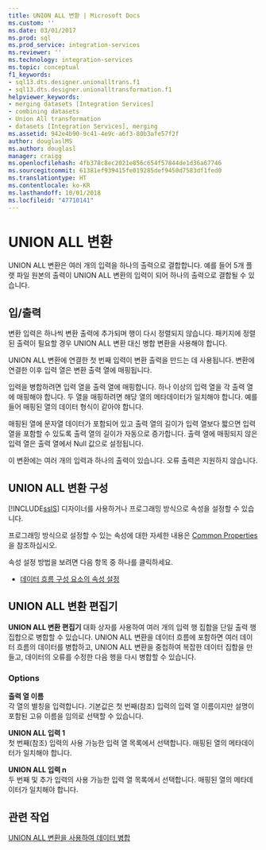 ```yaml
---
title: UNION ALL 변환 | Microsoft Docs
ms.custom: ''
ms.date: 03/01/2017
ms.prod: sql
ms.prod_service: integration-services
ms.reviewer: ''
ms.technology: integration-services
ms.topic: conceptual
f1_keywords:
- sql13.dts.designer.unionalltrans.f1
- sql13.dts.designer.unionalltransformation.f1
helpviewer_keywords:
- merging datasets [Integration Services]
- combining datasets
- Union All transformation
- datasets [Integration Services], merging
ms.assetid: 942e4b90-9c41-4e9c-a6f3-80b3afe57f2f
author: douglaslMS
ms.author: douglasl
manager: craigg
ms.openlocfilehash: 4fb378c8ec2021e856c654f57844de1d36a67746
ms.sourcegitcommit: 61381ef939415fe019285def9450d7583df1fed0
ms.translationtype: HT
ms.contentlocale: ko-KR
ms.lasthandoff: 10/01/2018
ms.locfileid: "47710141"
---
```

# <a name="union-all-transformation"></a>UNION ALL 변환
  UNION ALL 변환은 여러 개의 입력을 하나의 출력으로 결합합니다. 예를 들어 5개 플랫 파일 원본의 출력이 UNION ALL 변환의 입력이 되어 하나의 출력으로 결합될 수 있습니다.  
  
## <a name="inputs-and-outputs"></a>입/출력  
 변환 입력은 하나씩 변환 출력에 추가되며 행이 다시 정렬되지 않습니다. 패키지에 정렬된 출력이 필요할 경우 UNION ALL 변환 대신 병합 변환을 사용해야 합니다.  
  
 UNION ALL 변환에 연결한 첫 번째 입력이 변환 출력을 만드는 데 사용됩니다. 변환에 연결한 이후 입력 열은 변환 출력 열에 매핑됩니다.  
  
 입력을 병합하려면 입력 열을 출력 열에 매핑합니다. 하나 이상의 입력 열을 각 출력 열에 매핑해야 합니다. 두 열을 매핑하려면 해당 열의 메타데이터가 일치해야 합니다. 예를 들어 매핑된 열의 데이터 형식이 같아야 합니다.  
  
 매핑된 열에 문자열 데이터가 포함되어 있고 출력 열의 길이가 입력 열보다 짧으면 입력 열을 포함할 수 있도록 출력 열의 길이가 자동으로 증가합니다. 출력 열에 매핑되지 않은 입력 열은 출력 열에서 Null 값으로 설정됩니다.  
  
 이 변환에는 여러 개의 입력과 하나의 출력이 있습니다. 오류 출력은 지원하지 않습니다.  
  
## <a name="configuration-of-the-union-all-transformation"></a>UNION ALL 변환 구성  
 [!INCLUDE[ssIS](../../../includes/ssis-md.md)] 디자이너를 사용하거나 프로그래밍 방식으로 속성을 설정할 수 있습니다.  
  
 프로그래밍 방식으로 설정할 수 있는 속성에 대한 자세한 내용은 [Common Properties](http://msdn.microsoft.com/library/51973502-5cc6-4125-9fce-e60fa1b7b796)을 참조하십시오.  
  
 속성 설정 방법을 보려면 다음 항목 중 하나를 클릭하세요.  
  
-   [데이터 흐름 구성 요소의 속성 설정](../../../integration-services/data-flow/set-the-properties-of-a-data-flow-component.md)  
  
## <a name="union-all-transformation-editor"></a>UNION ALL 변환 편집기
  **UNION ALL 변환 편집기** 대화 상자를 사용하여 여러 개의 입력 행 집합을 단일 출력 행 집합으로 병합할 수 있습니다. UNION ALL 변환을 데이터 흐름에 포함하면 여러 데이터 흐름의 데이터를 병합하고, UNION ALL 변환을 중첩하여 복잡한 데이터 집합을 만들고, 데이터의 오류를 수정한 다음 행을 다시 병합할 수 있습니다.  
  
### <a name="options"></a>Options  
 **출력 열 이름**  
 각 열의 별칭을 입력합니다. 기본값은 첫 번째(참조) 입력의 입력 열 이름이지만 설명이 포함된 고유 이름을 임의로 선택할 수 있습니다.  
  
 **UNION ALL 입력 1**  
 첫 번째(참조) 입력의 사용 가능한 입력 열 목록에서 선택합니다. 매핑된 열의 메타데이터가 일치해야 합니다.  
  
 **UNION ALL 입력 n**  
 두 번째 및 추가 입력의 사용 가능한 입력 열 목록에서 선택합니다. 매핑된 열의 메타데이터가 일치해야 합니다.  
  
## <a name="related-tasks"></a>관련 작업  
 [UNION ALL 변환을 사용하여 데이터 병합](../../../integration-services/data-flow/transformations/merge-data-by-using-the-union-all-transformation.md)  
  
  
